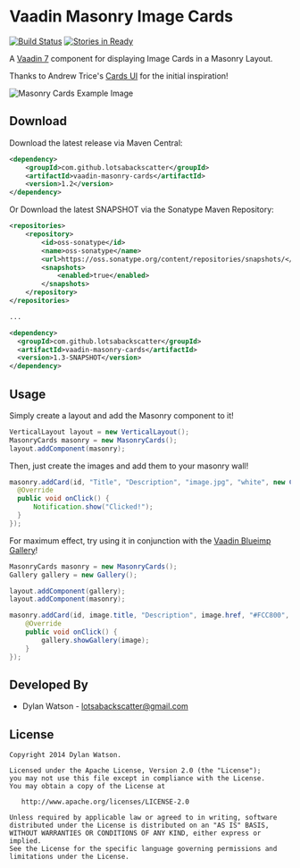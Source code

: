 Vaadin Masonry Image Cards
=======================

[![Build Status](https://travis-ci.org/lotsabackscatter/vaadin-masonry-cards.svg?branch=master)](https://travis-ci.org/lotsabackscatter/vaadin-masonry-cards)
[![Stories in Ready](https://badge.waffle.io/lotsabackscatter/vaadin-masonry-cards.png)](http://waffle.io/lotsabackscatter/vaadin-masonry-cards)

A [Vaadin 7][1] component for displaying Image Cards in a Masonry Layout.

Thanks to Andrew Trice's [Cards UI][2] for the initial inspiration!


![Masonry Cards Example Image][4]

Download
--------

Download the latest release via Maven Central:
```xml
<dependency>
    <groupId>com.github.lotsabackscatter</groupId>
    <artifactId>vaadin-masonry-cards</artifactId>
    <version>1.2</version>
</dependency>
```

Or Download the latest SNAPSHOT via the Sonatype Maven Repository:
```xml
<repositories>
    <repository>
        <id>oss-sonatype</id>
        <name>oss-sonatype</name>
        <url>https://oss.sonatype.org/content/repositories/snapshots/</url>
        <snapshots>
            <enabled>true</enabled>
        </snapshots>
    </repository>
</repositories>

...

<dependency>
  <groupId>com.github.lotsabackscatter</groupId>
  <artifactId>vaadin-masonry-cards</artifactId>
  <version>1.3-SNAPSHOT</version>
</dependency>
```

Usage
--------

Simply create a layout and add the Masonry component to it!
```java
VerticalLayout layout = new VerticalLayout();
MasonryCards masonry = new MasonryCards();
layout.addComponent(masonry);
```
Then, just create the images and add them to your masonry wall!
```java
masonry.addCard(id, "Title", "Description", "image.jpg", "white", new ClickListener() {
  @Override
  public void onClick() {
      Notification.show("Clicked!");
  }
});
```

For maximum effect, try using it in conjunction with the [Vaadin Blueimp Gallery][3]!
```java
MasonryCards masonry = new MasonryCards();
Gallery gallery = new Gallery();

layout.addComponent(gallery);
layout.addComponent(masonry);

masonry.addCard(id, image.title, "Description", image.href, "#FCC800", new ClickListener() {
    @Override
    public void onClick() {
        gallery.showGallery(image);
    }
});
```


Developed By
--------

* Dylan Watson - <lotsabackscatter@gmail.com>

License
--------

    Copyright 2014 Dylan Watson.

    Licensed under the Apache License, Version 2.0 (the "License");
    you may not use this file except in compliance with the License.
    You may obtain a copy of the License at

       http://www.apache.org/licenses/LICENSE-2.0

    Unless required by applicable law or agreed to in writing, software
    distributed under the License is distributed on an "AS IS" BASIS,
    WITHOUT WARRANTIES OR CONDITIONS OF ANY KIND, either express or implied.
    See the License for the specific language governing permissions and
    limitations under the License.


 [1]: https://vaadin.com/home
 [2]: https://github.com/triceam/cards-ui
 [3]: https://github.com/lotsabackscatter/vaadin-blueimp-gallery
 [4]: https://raw.githubusercontent.com/lotsabackscatter/vaadin-masonry-cards/master/etc/example.png "Masonry Cards Example"
